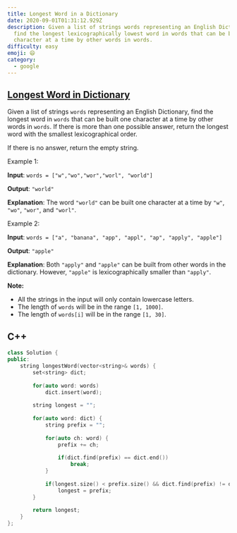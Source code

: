 ```yaml
---
title: Longest Word in a Dictionary
date: 2020-09-01T01:31:12.929Z
description: Given a list of strings words representing an English Dictionary,
  find the longest lexicographically lowest word in words that can be built one
  character at a time by other words in words.
difficulty: easy
emoji: 😄
category:
  - google
---
```

## [Longest Word in Dictionary](https://leetcode.com/problems/longest-word-in-dictionary/)

Given a list of strings `words` representing an English Dictionary, find the longest word in `words` that can be built one character at a time by other words in `words`. If there is more than one possible answer, return the longest word with the smallest lexicographical order.

If there is no answer, return the empty string.

Example 1:

**Input**:  `words = ["w","wo","wor","worl", "world"]`

**Output**: `"world"`

**Explanation**: 
The word `"world"` can be built one character at a time by `"w"`, `"wo"`, `"wor"`, and `"worl"`.

Example 2:

**Input**: `words = ["a", "banana", "app", "appl", "ap", "apply", "apple"]`

**Output**: `"apple"`

**Explanation**: Both `"apply"` and `"apple"` can be built from other words in the dictionary. However, `"apple"` is lexicographically smaller than `"apply"`.

**Note:**

* All the strings in the input will only contain lowercase letters.
* The length of `words` will be in the range `[1, 1000]`.
* The length of `words[i]` will be in the range `[1, 30]`.

## C++

```cpp
class Solution {
public:
    string longestWord(vector<string>& words) {
        set<string> dict;
        
        for(auto word: words)
            dict.insert(word);
        
        string longest = "";
        
        for(auto word: dict) {
            string prefix = "";
            
            for(auto ch: word) {
                prefix += ch;
                
                if(dict.find(prefix) == dict.end())
                    break;
            }
            
            if(longest.size() < prefix.size() && dict.find(prefix) != dict.end())
                longest = prefix;
        }
        
        return longest;
    }
};
```